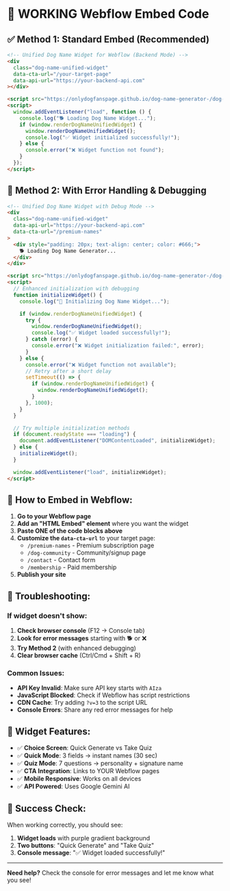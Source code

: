 # 🚀 WORKING Webflow Embed Code

## ✅ Method 1: Standard Embed (Recommended)

```html
<!-- Unified Dog Name Widget for Webflow (Backend Mode) -->
<div
  class="dog-name-unified-widget"
  data-cta-url="/your-target-page"
  data-api-url="https://your-backend-api.com"
></div>

<script src="https://onlydogfanspage.github.io/dog-name-generator-/dog-name-unified-widget.iife.js"></script>
<script>
  window.addEventListener("load", function () {
    console.log("🐕 Loading Dog Name Widget...");
    if (window.renderDogNameUnifiedWidget) {
      window.renderDogNameUnifiedWidget();
      console.log("✅ Widget initialized successfully!");
    } else {
      console.error("❌ Widget function not found");
    }
  });
</script>
```

## 🔧 Method 2: With Error Handling & Debugging

```html
<!-- Unified Dog Name Widget with Debug Mode -->
<div
  class="dog-name-unified-widget"
  data-api-url="https://your-backend-api.com"
  data-cta-url="/premium-names"
>
  <div style="padding: 20px; text-align: center; color: #666;">
    🐕 Loading Dog Name Generator...
  </div>
</div>

<script src="https://onlydogfanspage.github.io/dog-name-generator-/dog-name-unified-widget.iife.js"></script>
<script>
  // Enhanced initialization with debugging
  function initializeWidget() {
    console.log("🚀 Initializing Dog Name Widget...");

    if (window.renderDogNameUnifiedWidget) {
      try {
        window.renderDogNameUnifiedWidget();
        console.log("✅ Widget loaded successfully!");
      } catch (error) {
        console.error("❌ Widget initialization failed:", error);
      }
    } else {
      console.error("❌ Widget function not available");
      // Retry after a short delay
      setTimeout(() => {
        if (window.renderDogNameUnifiedWidget) {
          window.renderDogNameUnifiedWidget();
        }
      }, 1000);
    }
  }

  // Try multiple initialization methods
  if (document.readyState === "loading") {
    document.addEventListener("DOMContentLoaded", initializeWidget);
  } else {
    initializeWidget();
  }

  window.addEventListener("load", initializeWidget);
</script>
```

## 🎯 How to Embed in Webflow:

1. **Go to your Webflow page**
2. **Add an "HTML Embed" element** where you want the widget
3. **Paste ONE of the code blocks above**
4. **Customize the `data-cta-url`** to your target page:
   - `/premium-names` - Premium subscription page
   - `/dog-community` - Community/signup page
   - `/contact` - Contact form
   - `/membership` - Paid membership
5. **Publish your site**

## 🐛 Troubleshooting:

### If widget doesn't show:

1. **Check browser console** (F12 → Console tab)
2. **Look for error messages** starting with 🐕 or ❌
3. **Try Method 2** (with enhanced debugging)
4. **Clear browser cache** (Ctrl/Cmd + Shift + R)

### Common Issues:

- **API Key Invalid**: Make sure API key starts with `AIza`
- **JavaScript Blocked**: Check if Webflow has script restrictions
- **CDN Cache**: Try adding `?v=3` to the script URL
- **Console Errors**: Share any red error messages for help

## 📱 Widget Features:

- ✅ **Choice Screen**: Quick Generate vs Take Quiz
- ✅ **Quick Mode**: 3 fields → instant names (30 sec)
- ✅ **Quiz Mode**: 7 questions → personality + signature name
- ✅ **CTA Integration**: Links to YOUR Webflow pages
- ✅ **Mobile Responsive**: Works on all devices
- ✅ **API Powered**: Uses Google Gemini AI

## 🎉 Success Check:

When working correctly, you should see:

1. **Widget loads** with purple gradient background
2. **Two buttons**: "Quick Generate" and "Take Quiz"
3. **Console message**: "✅ Widget loaded successfully!"

---

**Need help?** Check the console for error messages and let me know what you see!

